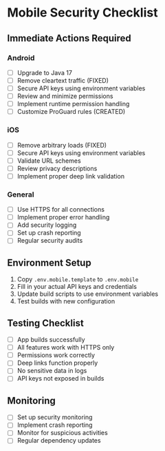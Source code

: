 # Mobile Security Checklist

## Immediate Actions Required

### Android
- [ ] Upgrade to Java 17
- [ ] Remove cleartext traffic (FIXED)
- [ ] Secure API keys using environment variables
- [ ] Review and minimize permissions
- [ ] Implement runtime permission handling
- [ ] Customize ProGuard rules (CREATED)

### iOS
- [ ] Remove arbitrary loads (FIXED)
- [ ] Secure API keys using environment variables
- [ ] Validate URL schemes
- [ ] Review privacy descriptions
- [ ] Implement proper deep link validation

### General
- [ ] Use HTTPS for all connections
- [ ] Implement proper error handling
- [ ] Add security logging
- [ ] Set up crash reporting
- [ ] Regular security audits

## Environment Setup

1. Copy `.env.mobile.template` to `.env.mobile`
2. Fill in your actual API keys and credentials
3. Update build scripts to use environment variables
4. Test builds with new configuration

## Testing Checklist

- [ ] App builds successfully
- [ ] All features work with HTTPS only
- [ ] Permissions work correctly
- [ ] Deep links function properly
- [ ] No sensitive data in logs
- [ ] API keys not exposed in builds

## Monitoring

- [ ] Set up security monitoring
- [ ] Implement crash reporting
- [ ] Monitor for suspicious activities
- [ ] Regular dependency updates
